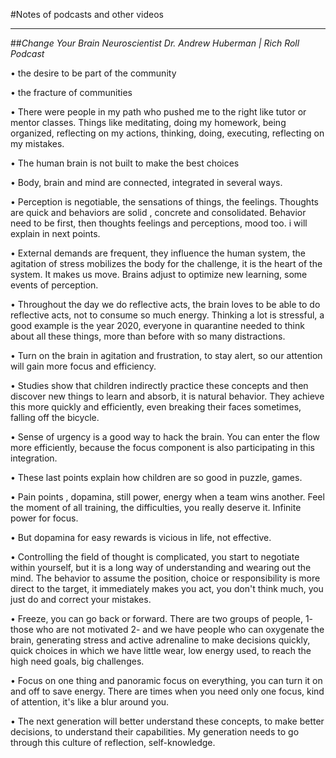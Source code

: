 #Notes of podcasts and other videos
***
##*Change Your Brain Neuroscientist Dr. Andrew Huberman | Rich Roll Podcast*

• the desire to be part of the community

• the fracture of communities

• There were people in my path who pushed me to the right like tutor or mentor classes. Things like meditating, doing my homework, being organized, reflecting on my actions, thinking, doing, executing, reflecting on my mistakes.

• The human brain is not built to make the best choices

• Body, brain and mind are connected, integrated in several ways.

• Perception is negotiable, the sensations of things, the feelings. Thoughts are quick and behaviors are solid , concrete and consolidated. Behavior need to be first, then thoughts feelings and perceptions, mood too. i will explain in next points.

• External demands are frequent, they influence the human system, the agitation of stress mobilizes the body for the challenge, it is the heart of the system. It makes us move. Brains adjust to optimize new learning, some events of perception.

• Throughout the day we do reflective acts, the brain loves to be able to do reflective acts, not to consume so much energy. Thinking a lot is stressful, a good example is the year 2020, everyone in quarantine needed to think about all these things, more than before with so many distractions.

• Turn on the brain in agitation and frustration, to stay alert, so our attention will gain more focus and efficiency.

• Studies show that children indirectly practice these concepts and then discover new things to learn and absorb, it is natural behavior. They achieve this more quickly and efficiently, even breaking their faces sometimes, falling off the bicycle.

• Sense of urgency is a good way to hack the brain. You can enter the flow more efficiently, because the focus component is also participating in this integration.

• These last points explain how children are so good in puzzle, games.

• Pain points , dopamina, still power, energy when a team wins another. Feel the moment of all training, the difficulties, you really deserve it. Infinite power for focus. 

• But dopamina for easy rewards is vicious in life, not effective.

• Controlling the field of thought is complicated, you start to negotiate within yourself, but it is a long way of understanding and wearing out the mind. The behavior to assume the position, choice or responsibility is more direct to the target, it immediately makes you act, you don't think much, you just do and correct your mistakes.

• Freeze, you can go back or forward.
There are two groups of people, 1- those who are not motivated 2- and we have people who can oxygenate the brain, generating stress and active adrenaline to make decisions quickly, quick choices in which we have little wear, low energy used, to reach the high need goals, big challenges.

• Focus on one thing and panoramic focus on everything, you can turn it on and off to save energy. There are times when you need only one focus, kind of attention, it's like a blur around you.

• The next generation will better understand these concepts, to make better decisions, to understand their capabilities. My generation needs to go through this culture of reflection, self-knowledge.


